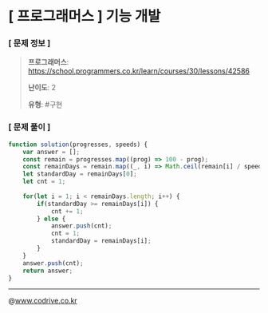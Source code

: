 # [ 프로그래머스 ] 기능 개발

### [ 문제 정보 ]
> **프로그래머스**: https://school.programmers.co.kr/learn/courses/30/lessons/42586
> 
> **난이도**: 2
>
> **유형**: #구현


### [ 문제 풀이 ]
```JavaScript
function solution(progresses, speeds) {
    var answer = [];
    const remain = progresses.map((prog) => 100 - prog);
    const remainDays = remain.map((_, i) => Math.ceil(remain[i] / speeds[i]));
    let standardDay = remainDays[0];
    let cnt = 1;
    
    for(let i = 1; i < remainDays.length; i++) {
        if(standardDay >= remainDays[i]) {
            cnt += 1;
        } else {
            answer.push(cnt);
            cnt = 1;
            standardDay = remainDays[i];
        }
    }
    answer.push(cnt);
    return answer;
}
```


---
@www.codrive.co.kr